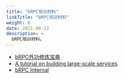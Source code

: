 ```yaml
---
title: "bRPC培训材料"
linkTitle: "bRPC培训材料"
weight: 6
date: 2021-08-12
description: >
  bRPC培训材料。
---
```

* [bRPC外功修炼宝典](https://github.com/apache/brpc/blob/master/docs/cn/brpc_intro.pptx)
* [A tutorial on building large-scale services](https://github.com/apache/brpc/blob/master/docs/en/tutorial_on_building_services.pptx)
* [bRPC Internal](https://github.com/apache/brpc/blob/master/docs/en/brpc_internal.pptx)